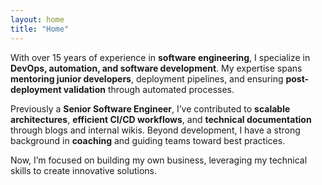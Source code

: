 ```yaml
---
layout: home
title: "Home"
---
```


With over 15 years of experience in **software engineering**, I specialize in **DevOps, automation, and software development**. My expertise spans **mentoring junior developers**, deployment pipelines, and ensuring **post-deployment validation** through automated processes.

Previously a **Senior Software Engineer**, I’ve contributed to **scalable architectures**, **efficient CI/CD workflows**, and **technical documentation** through blogs and internal wikis. Beyond development, I have a strong background in **coaching** and guiding teams toward best practices.

Now, I’m focused on building my own business, leveraging my technical skills to create innovative solutions.
